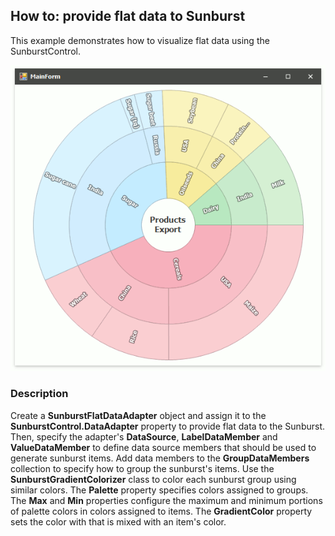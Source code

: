 ## How to: provide flat data to Sunburst

This example demonstrates how to visualize flat data using the SunburstControl.

![](.\Images\flat-data-sample.png)

### Description
Create a **SunburstFlatDataAdapter** object and assign it to the **SunburstControl.DataAdapter** property to provide flat data to the Sunburst. Then, specify the adapter's **DataSource**, **LabelDataMember** and **ValueDataMember** to define data source members that should be used to generate sunburst items. Add data members to the **GroupDataMembers** collection to specify how to group the sunburst's items.
Use the **SunburstGradientColorizer** class to color each sunburst group using similar colors. The **Palette** property specifies colors assigned to groups. The **Max** and **Min** properties configure the maximum and minimum portions of palette colors in colors assigned to items. The **GradientColor** property sets the color with that is mixed with an item's color.
